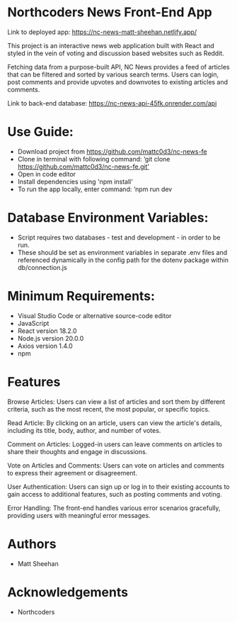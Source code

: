 # Northcoders News Front-End App

Link to deployed app: https://nc-news-matt-sheehan.netlify.app/

This project is an interactive news web application built with React and styled in the vein of voting and discussion based websites such as Reddit.

Fetching data from a purpose-built API, NC News provides a feed of articles that can be filtered and sorted by various search terms. Users can login, post comments and provide upvotes and downvotes to existing articles and comments.

Link to back-end database: https://nc-news-api-45fk.onrender.com/api

# Use Guide:
- Download project from https://github.com/mattc0d3/nc-news-fe
- Clone in terminal with following command: ‘git clone https://github.com/mattc0d3/nc-news-fe.git’
- Open in code editor
- Install dependencies using 'npm install'
- To run the app locally, enter command: ‘npm run dev

# Database Environment Variables:
- Script requires two databases - test and development - in order to be run. 
- These should be set as environment variables in separate .env files and referenced dynamically in the config path for the dotenv package within db/connection.js

# Minimum Requirements:
- Visual Studio Code or alternative source-code editor
- JavaScript
- React version 18.2.0
- Node.js version 20.0.0
- Axios version 1.4.0
- npm

# Features
Browse Articles: Users can view a list of articles and sort them by different criteria, such as the most recent, the most popular, or specific topics.

Read Article: By clicking on an article, users can view the article's details, including its title, body, author, and number of votes.

Comment on Articles: Logged-in users can leave comments on articles to share their thoughts and engage in discussions.

Vote on Articles and Comments: Users can vote on articles and comments to express their agreement or disagreement.

User Authentication: Users can sign up or log in to their existing accounts to gain access to additional features, such as posting comments and voting.

Error Handling: The front-end handles various error scenarios gracefully, providing users with meaningful error messages.

# Authors
- Matt Sheehan

# Acknowledgements
- Northcoders